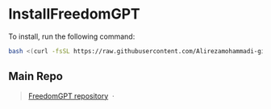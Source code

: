 # InstallFreedomGPT
To install, run the following command:
```bash
bash <(curl -fsSL https://raw.githubusercontent.com/Alirezamohammadi-git/InstallFreedomGPT/dev/installFreedomGPT.sh)
```

## Main Repo

> [FreedomGPT repository](https://github.com/ohmplatform/FreedomGPT) &nbsp;&middot;&nbsp;
